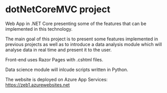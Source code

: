 # dotNetCoreMVC project
Web App in .NET Core presenting some of the features that can be implemented in this technology.

The main goal of this project is to present some features implemented in previous projects as well as to introduce a data analysis module which will analyse data in real time and present it to the user. 

Front-end uses Razor Pages with .cshtml files. 

Data science module will inlcude scripts written in Python. 

The website is deployed on Azure App Services: https://zeb1.azurewebsites.net
